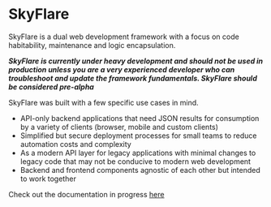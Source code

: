 # SkyFlare

SkyFlare is a dual web development framework with a focus on code habitability, maintenance and logic encapsulation.

**_SkyFlare is currently under heavy development and should not be used in production unless you are a very experienced developer who can troubleshoot and update the framework fundamentals. SkyFlare should be considered pre-alpha_**

SkyFlare was built with a few specific use cases in mind.

* API-only backend applications that need JSON results for consumption by a variety of clients (browser, mobile and custom clients)
* Simplified but secure deployment processes for small teams to reduce automation costs and complexity
* As a modern API layer for legacy applications with minimal changes to legacy code that may not be conducive to modern web development
* Backend and frontend components agnostic of each other but intended to work together

Check out the documentation in progress [here](https://getskyflare.com)